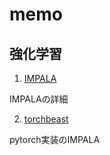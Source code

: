 # memo

## 強化学習

1. [IMPALA](./impala.md)

IMPALAの詳細

2. [torchbeast](./torchbeast.md)

pytorch実装のIMPALA